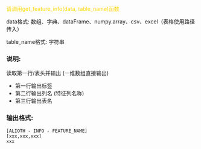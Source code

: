 
<font color="gold">请调用get_feature_info(data, table_name)函数</font>

data格式: 数组、字典、dataFrame、numpy.array、csv、excel（表格使用路径传入）

table_name格式: 字符串

### 说明: 

读取第一行/表头并输出 (一维数组直接输出)

- 第一行输出标签
- 第二行输出列名 (特征列名称)
- 第三行输出表名

### 输出格式: 
```text
[ALIOTH - INFO - FEATURE_NAME] 
[xxx,xxx,xxx]
xxx
```
